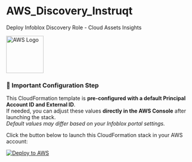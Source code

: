 # AWS_Discovery_Instruqt
Deploy Infoblox Discovery Role - Cloud Assets Insights

<img src="https://upload.wikimedia.org/wikipedia/commons/9/93/Amazon_Web_Services_Logo.svg" alt="AWS Logo" width="100"/>


### **📢 Important Configuration Step**
This CloudFormation template is **pre-configured with a default Principal Account ID and External ID**.  
If needed, you can adjust these values **directly in the AWS Console** after launching the stack.  
_Default values may differ based on your Infoblox portal settings._


Click the button below to launch this CloudFormation stack in your AWS account:

[![Deploy to AWS](https://img.shields.io/badge/Deploy%20to%20AWS-FF9900?style=for-the-badge&logo=amazon-aws&logoColor=white)](https://console.aws.amazon.com/cloudformation/home?#/stacks/create/template?templateURL=https://infoblox-igor.s3.eu-west-1.amazonaws.com/infoblox_discovery_instruqt.yaml)
